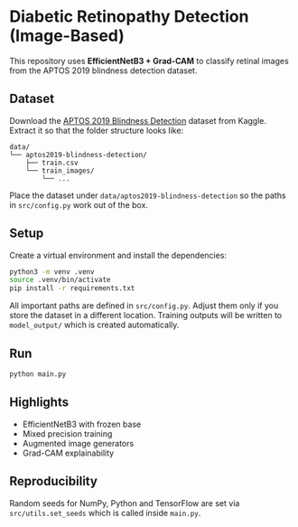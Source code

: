 
# Diabetic Retinopathy Detection (Image-Based)

This repository uses **EfficientNetB3 + Grad-CAM** to classify retinal images from the APTOS 2019 blindness detection dataset.

## Dataset
Download the [APTOS 2019 Blindness Detection](https://www.kaggle.com/c/aptos2019-blindness-detection/data) dataset from Kaggle.
Extract it so that the folder structure looks like:

```
data/
└── aptos2019-blindness-detection/
    ├── train.csv
    └── train_images/
        └── ...
```

Place the dataset under `data/aptos2019-blindness-detection` so the paths in `src/config.py` work out of the box.

## Setup
Create a virtual environment and install the dependencies:

```bash
python3 -m venv .venv
source .venv/bin/activate
pip install -r requirements.txt
```

All important paths are defined in `src/config.py`. Adjust them only if you store the dataset in a different location.
Training outputs will be written to `model_output/` which is created automatically.

## Run

```bash
python main.py
```

## Highlights
- EfficientNetB3 with frozen base
- Mixed precision training
- Augmented image generators
- Grad-CAM explainability

## Reproducibility
Random seeds for NumPy, Python and TensorFlow are set via `src/utils.set_seeds` which is called inside `main.py`.
